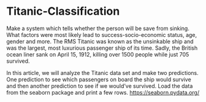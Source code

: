 # Titanic-Classification

Make a system which tells whether the person will be save from sinking. What factors were most likely lead to success-socio-economic status, age, gender and more. The RMS Titanic was known as the unsinkable ship and was the largest, most luxurious passenger ship of its time. Sadly, the British ocean liner sank on April 15, 1912, killing over 1500 people while just 705 survived.

In this article, we will analyze the Titanic data set and make two predictions. One prediction to see which passengers on board the ship would survive and then another prediction to see if we would’ve survived. Load the data from the seaborn package and print a few rows. https://seaborn.pydata.org/


